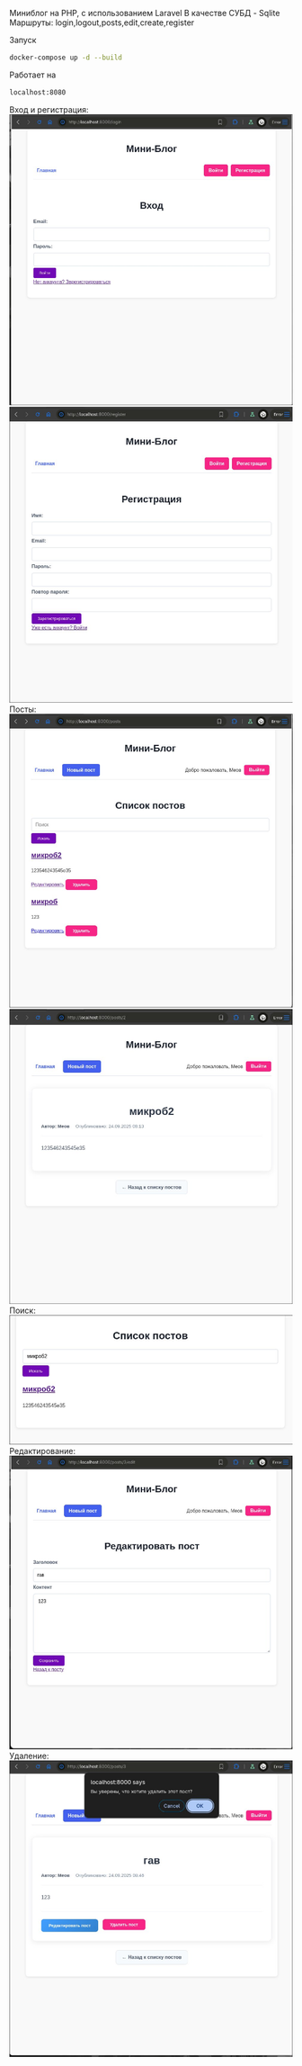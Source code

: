 Миниблог на PHP, с использованием Laravel
В качестве СУБД - Sqlite
Маршруты: login,logout,posts,edit,create,register

Запуск
```sh
docker-compose up -d --build
```
 Работает на 
```sh
localhost:8080
```
Вход и регистрация:
![img](pic/1.jpg)
![img](pic/2.jpg)
Посты:
![img](pic/3.jpg)
![img](pic/4.jpg)
Поиск:
![img](pic/6.jpg)
Редактирование:
![img](pic/7.jpg)
Удаление:
![img](pic/8.jpg)
